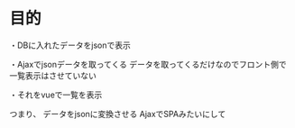 # 目的


・DBに入れたデータをjsonで表示

・Ajaxでjsonデータを取ってくる
データを取ってくるだけなのでフロント側で一覧表示はさせていない

・それをvueで一覧を表示



つまり、
データをjsonに変換させる
AjaxでSPAみたいにして